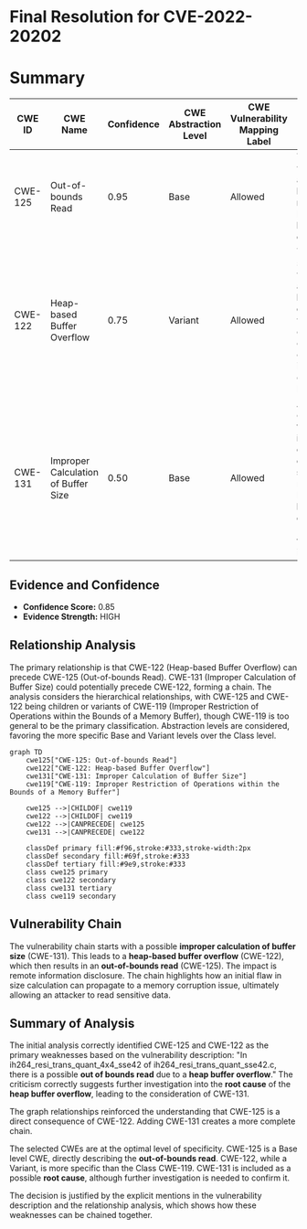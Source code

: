 # Final Resolution for CVE-2022-20202

# Summary
| CWE ID | CWE Name | Confidence | CWE Abstraction Level | CWE Vulnerability Mapping Label | CWE-Vulnerability Mapping Notes |
|---|---|---|---|---|---|
| CWE-125 | Out-of-bounds Read | 0.95 | Base | Allowed | The primary weakness is an **out-of-bounds read**, caused by a **heap buffer overflow**. |
| CWE-122 | Heap-based Buffer Overflow | 0.75 | Variant | Allowed | The secondary weakness is a **heap-based buffer overflow**, which is the direct consequence of the incorrect calculation of buffer size. |
| CWE-131 | Improper Calculation of Buffer Size | 0.50 | Base | Allowed | A possible contributing factor is **improper calculation of buffer size**, which might have led to the **heap buffer overflow**. Needs further investigation. |

## Evidence and Confidence

*   **Confidence Score:** 0.85
*   **Evidence Strength:** HIGH

## Relationship Analysis
The primary relationship is that CWE-122 (Heap-based Buffer Overflow) can precede CWE-125 (Out-of-bounds Read). CWE-131 (Improper Calculation of Buffer Size) could potentially precede CWE-122, forming a chain. The analysis considers the hierarchical relationships, with CWE-125 and CWE-122 being children or variants of CWE-119 (Improper Restriction of Operations within the Bounds of a Memory Buffer), though CWE-119 is too general to be the primary classification. Abstraction levels are considered, favoring the more specific Base and Variant levels over the Class level.

```mermaid
graph TD
    cwe125["CWE-125: Out-of-bounds Read"]
    cwe122["CWE-122: Heap-based Buffer Overflow"]
    cwe131["CWE-131: Improper Calculation of Buffer Size"]
    cwe119["CWE-119: Improper Restriction of Operations within the Bounds of a Memory Buffer"]
    
    cwe125 -->|CHILDOF| cwe119
    cwe122 -->|CHILDOF| cwe119
    cwe122 -->|CANPRECEDE| cwe125
    cwe131 -->|CANPRECEDE| cwe122
    
    classDef primary fill:#f96,stroke:#333,stroke-width:2px
    classDef secondary fill:#69f,stroke:#333
    classDef tertiary fill:#9e9,stroke:#333
    class cwe125 primary
    class cwe122 secondary
    class cwe131 tertiary
    class cwe119 secondary
```

## Vulnerability Chain
The vulnerability chain starts with a possible **improper calculation of buffer size** (CWE-131). This leads to a **heap-based buffer overflow** (CWE-122), which then results in an **out-of-bounds read** (CWE-125). The impact is remote information disclosure. The chain highlights how an initial flaw in size calculation can propagate to a memory corruption issue, ultimately allowing an attacker to read sensitive data.

## Summary of Analysis
The initial analysis correctly identified CWE-125 and CWE-122 as the primary weaknesses based on the vulnerability description: "In ih264_resi_trans_quant_4x4_sse42 of ih264_resi_trans_quant_sse42.c, there is a possible **out of bounds read** due to a **heap buffer overflow**." The criticism correctly suggests further investigation into the **root cause** of the **heap buffer overflow**, leading to the consideration of CWE-131.

The graph relationships reinforced the understanding that CWE-125 is a direct consequence of CWE-122. Adding CWE-131 creates a more complete chain.

The selected CWEs are at the optimal level of specificity. CWE-125 is a Base level CWE, directly describing the **out-of-bounds read**. CWE-122, while a Variant, is more specific than the Class CWE-119. CWE-131 is included as a possible **root cause**, although further investigation is needed to confirm it.

The decision is justified by the explicit mentions in the vulnerability description and the relationship analysis, which shows how these weaknesses can be chained together.